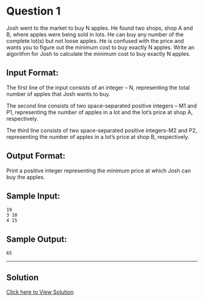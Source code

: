 # Question 1

Josh went to the market to buy N apples. He found two shops, shop A and B, where apples were being sold in lots. He can buy any number of the complete lot(s) but not loose apples. He is confused with the price and wants you to figure out the minimum cost to buy exactly N apples. Write an algorithm for Josh to calculate the minimum cost to buy exactly N apples.



## Input Format:

The first line of the input 
consists of an integer – N, 
representing the total number of apples 
that Josh wants to buy.

The second line 
consists of two space-separated 
positive integers – M1 and P1, 
representing the number of apples
in a lot and the lot’s price at shop A, 
respectively.

The third line 
consists of two space-separated 
positive integers-M2 and P2, 
representing the number of apples 
in a lot’s price at shop B, respectively.


## Output Format:
Print a positive integer representing the minimum price at which Josh can buy the apples.



## Sample Input:
```shell
19
3 10
4 15
```


## Sample Output:
```shell
65
```

---

## Solution
[Click here to View Solution](code.py)
